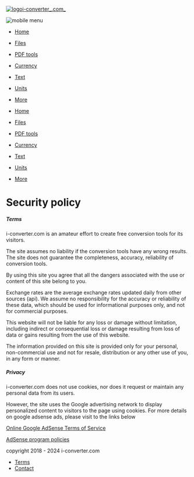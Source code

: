 [![logo](/img/logo4.png "i-converter.com")i-converter_.com_](https://i-converter.com/)

![mobile menu](/img/menu.png "mobile menu")

* [Home](https://i-converter.com/)
* [Files](https://i-converter.com/files)
* [PDF tools](https://i-converter.com/pdf-tools)
* [Currency](https://i-converter.com/currency)
* [Text](https://i-converter.com/text)
* [Units](https://i-converter.com/units)
* [More](https://i-converter.com/more)

* [Home](https://i-converter.com/)
* [Files](https://i-converter.com/files)
* [PDF tools](https://i-converter.com/pdf-tools)
* [Currency](https://i-converter.com/currency)
* [Text](https://i-converter.com/text)
* [Units](https://i-converter.com/units)
* [More](https://i-converter.com/more)

Security policy
===============

##### Terms

i-converter.com is an amateur effort to create free conversion tools for its visitors.

The site assumes no liability if the conversion tools have any wrong results. The site does not guarantee the completeness, accuracy, reliability of conversion tools.

By using this site you agree that all the dangers associated with the use or content of this site belong to you.

Exchange rates are the average exchange rates updated daily from other sources (api). We assume no responsibility for the accuracy or reliability of these data, which should be used for informational purposes only, and not for commercial purposes.

This website will not be liable for any loss or damage without limitation, including indirect or consequential loss or damage resulting from loss of data or gains resulting from the use of this website.

The information provided on this site is provided only for your personal, non-commercial use and not for resale, distribution or any other use of you, in any form or manner.

##### Privacy

i-converter.com does not use cookies, nor does it request or maintain any personal data from its users.

However, the site uses the Google advertising network to display personalized content to visitors to the page using cookies. For more details on google adsense ads, please visit to the links below

[Online Google AdSense Terms of Service](https://www.google.com/adsense/terms)

[AdSense program policies](https://support.google.com/adsense/answer/48182?hl=en)

copyright 2018 - 2024 i-converter.com

* [Terms](https://i-converter.com/terms.php)
* [Contact](https://i-converter.com/contact.php)